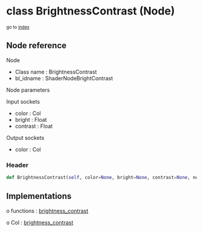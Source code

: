 # class BrightnessContrast (Node)

<sub>go to [index](/docs/index.md)</sub>

## Node reference

Node
 - Class name : BrightnessContrast
 - bl_idname : ShaderNodeBrightContrast

Node parameters

Input sockets
 - color : Col
 - bright : Float
 - contrast : Float

Output sockets
 - color : Col

### Header

``` python
def BrightnessContrast(self, color=None, bright=None, contrast=None, node_label=None, node_color=None):
```

## Implementations

o functions : [brightness_contrast](/docs/Shader_classes/GLOBAL.md#brightness_contrast)

o Col : [brightness_contrast](/docs/Shader_classes/Col.md#brightness_contrast)


